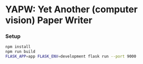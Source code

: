 # YAPW: Yet Another (computer vision) Paper Writer

### Setup

```bash
npm install
npm run build
FLASK_APP=app FLASK_ENV=development flask run --port 9000
```
